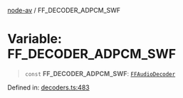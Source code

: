 [node-av](../globals.md) / FF\_DECODER\_ADPCM\_SWF

# Variable: FF\_DECODER\_ADPCM\_SWF

> `const` **FF\_DECODER\_ADPCM\_SWF**: [`FFAudioDecoder`](../type-aliases/FFAudioDecoder.md)

Defined in: [decoders.ts:483](https://github.com/seydx/av/blob/f8631fc881b394300b1479f511d55cf1c370a87f/src/constants/decoders.ts#L483)
